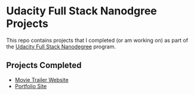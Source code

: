 # Udacity Full Stack Nanodgree Projects

This repo contains projects that I completed (or am working on) as part of the
[Udacity Full Stack Nanodegree](https://www.udacity.com/course/full-stack-web-developer-nanodegree--nd004) program.

## Projects Completed

* [Movie Trailer Website](https://github.com/ewhanley/udacity-full-stack/tree/master/movie-website)
* [Portfolio Site](https://github.com/ewhanley/udacity-full-stack/tree/master/portfolio-site)